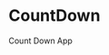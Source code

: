 # CountDown
 Count Down App
   
        
                                    
                             
                     
               
       
   
 
